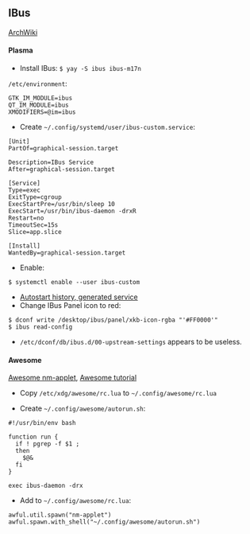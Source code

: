 ## IBus
[ArchWiki](https://wiki.archlinux.org/index.php/IBus)
#### Plasma

- Install IBus: `$ yay -S ibus ibus-m17n`

`/etc/environment`:
```
GTK_IM_MODULE=ibus
QT_IM_MODULE=ibus
XMODIFIERS=@im=ibus
```
- Create `~/.config/systemd/user/ibus-custom.service`:
```
[Unit]
PartOf=graphical-session.target

Description=IBus Service
After=graphical-session.target

[Service]
Type=exec
ExitType=cgroup
ExecStartPre=/usr/bin/sleep 10
ExecStart=/usr/bin/ibus-daemon -drxR
Restart=no
TimeoutSec=15s
Slice=app.slice

[Install]
WantedBy=graphical-session.target
```
- Enable:
```
$ systemctl enable --user ibus-custom
```
- [Autostart history, generated service](https://forum.manjaro.org/t/kde-login-script/126769)
- Change IBus Panel icon to red:
```
$ dconf write /desktop/ibus/panel/xkb-icon-rgba "'#FF0000'"
$ ibus read-config
```
- `/etc/dconf/db/ibus.d/00-upstream-settings` appears to be useless.

#### Awesome

[Awesome nm-applet](https://stackoverflow.com/questions/30550878/awesome-desktop-manager-widgets), [Awesome tutorial](https://awesomewm.org/apidoc/documentation/07-my-first-awesome.md.html)


- Copy `/etc/xdg/awesome/rc.lua` to `~/.config/awesome/rc.lua
`

- Create `~/.config/awesome/autorun.sh`:
```
#!/usr/bin/env bash

function run {
  if ! pgrep -f $1 ;
  then
    $@&
  fi
}

exec ibus-daemon -drx

```

- Add to `~/.config/awesome/rc.lua`:
```
awful.util.spawn("nm-applet")
awful.spawn.with_shell("~/.config/awesome/autorun.sh")
```
